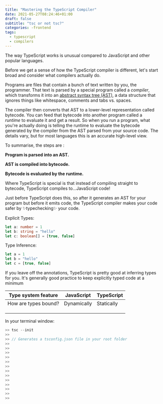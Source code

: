```yaml
---
title: "Mastering the TypeScript Compiler"
date: 2021-05-27T08:24:46+01:00
draft: false
subtitle: "tsc or not tsc?"
categories: -frontend
tags:
  - typescript
  - compilers
---
```


The way TypeScript works is unusual compared to JavaScript and other popular languages.

Before we get a sense of how the TypeScript compiler is different, let's start broad and consider what compilers actually do.

Programs are files that contain a bunch of text written by you, the programmer. That text is parsed by a special program called a *compiler*, which transforms it into an [abstract syntax tree (AST)](https://www.twilio.com/blog/abstract-syntax-trees), a data structure that ignores things like whitespace, comments and tabs vs. spaces.

The compiler then converts that AST to a lower-level representation called bytecode. You can feed that bytecode into another program called a *runtime* to evaluate it and get a result. So when you run a program, what you're actually doing is telling the runtime to evaluate the bytecode generated by the compiler from the AST parsed from your source code. The details vary, but for most languages this is an accurate high-level view.

To summarise, the steps are :

**Program is parsed into an AST.**

**AST is compiled into bytecode.**

**Bytecode is evaluated by the runtime.**

Where TypeScript is special is that instead of compiling straight to bytecode, TypeScript compiles to...JavaScript code!

Just before TypeScript does this, so after it generates an AST for your program but before it emits code, the TypeScript compiler makes your code safer by ✨typechecking✨ your code.

Explicit Types:

```typescript
let a: number = 1
let b: string = "hello"
let c: boolean[] = [true, false]
```

Type Inference:

```typescript
let a = 1
let b = "hello"
let c = [true, false]
```
If you leave off the annotations, TypeScript is pretty good at inferring types for you. It's generally good practice to keep explicitly typed code at a minimum

|  Type system feature |  JavaScript | TypeScript  |
|---|---|---|
| How are types bound?  | Dynamically  |  Statically |
|   |   |   |
|   |   |   |
|   |   |   |


In your terminal window:
```typescript
>> tsc --init
>>
>> // Generates a tsconfig.json file in your root folder
>>
>>
>>
>>
>>
>>
>>
>>
>>
>>
>>
>>
>>
```